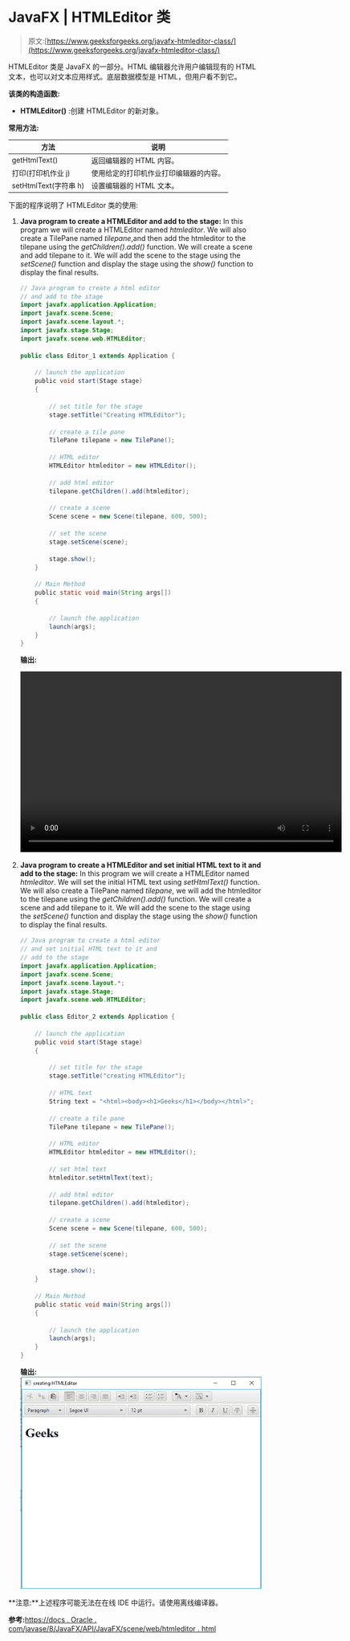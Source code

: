 # JavaFX | HTMLEditor 类

> 原文:[https://www.geeksforgeeks.org/javafx-htmleditor-class/](https://www.geeksforgeeks.org/javafx-htmleditor-class/)

HTMLEditor 类是 JavaFX 的一部分。HTML 编辑器允许用户编辑现有的 HTML 文本，也可以对文本应用样式。底层数据模型是 HTML，但用户看不到它。

**该类的构造函数:**

*   **HTMLEditor()** :创建 HTMLEditor 的新对象。

**常用方法:**

| 方法 | 说明 |
| --- | --- |
| getHtmlText() | 返回编辑器的 HTML 内容。 |
| 打印(打印机作业 j) | 使用给定的打印机作业打印编辑器的内容。 |
| setHtmlText(字符串 h) | 设置编辑器的 HTML 文本。 |

下面的程序说明了 HTMLEditor 类的使用:

1.  **Java program to create a HTMLEditor and add to the stage:** In this program we will create a HTMLEditor named *htmleditor*. We will also create a TilePane named *tilepane*,and then add the htmleditor to the tilepane using the *getChildren().add()* function. We will create a scene and add tilepane to it. We will add the scene to the stage using the *setScene()* function and display the stage using the *show()* function to display the final results.

    ```java
    // Java program to create a html editor
    // and add to the stage
    import javafx.application.Application;
    import javafx.scene.Scene;
    import javafx.scene.layout.*;
    import javafx.stage.Stage;
    import javafx.scene.web.HTMLEditor;

    public class Editor_1 extends Application {

        // launch the application
        public void start(Stage stage)
        {

            // set title for the stage
            stage.setTitle("Creating HTMLEditor");

            // create a tile pane
            TilePane tilepane = new TilePane();

            // HTML editor
            HTMLEditor htmleditor = new HTMLEditor();

            // add html editor
            tilepane.getChildren().add(htmleditor);

            // create a scene
            Scene scene = new Scene(tilepane, 600, 500);

            // set the scene
            stage.setScene(scene);

            stage.show();
        }

        // Main Method
        public static void main(String args[])
        {

            // launch the application
            launch(args);
        }
    }
    ```

    **输出:**

    <video class="wp-video-shortcode" id="video-222381-1" width="640" height="360" preload="metadata" controls=""><source type="video/mp4" src="https://media.geeksforgeeks.org/wp-content/uploads/Editor_1.mp4?_=1">[https://media.geeksforgeeks.org/wp-content/uploads/Editor_1.mp4](https://media.geeksforgeeks.org/wp-content/uploads/Editor_1.mp4)</video>
2.  **Java program to create a HTMLEditor and set initial HTML text to it and add to the stage:** In this program we will create a HTMLEditor named *htmleditor*. We will set the initial HTML text using *setHtmlText()* function. We will also create a TilePane named *tilepane*, we will add the htmleditor to the tilepane using the *getChildren().add()* function. We will create a scene and add tilepane to it. We will add the scene to the stage using the *setScene()* function and display the stage using the *show()* function to display the final results.

    ```java
    // Java program to create a html editor 
    // and set initial HTML text to it and 
    // add to the stage
    import javafx.application.Application;
    import javafx.scene.Scene;
    import javafx.scene.layout.*;
    import javafx.stage.Stage;
    import javafx.scene.web.HTMLEditor;

    public class Editor_2 extends Application {

        // launch the application
        public void start(Stage stage)
        {

            // set title for the stage
            stage.setTitle("creating HTMLEditor");

            // HTML text
            String text = "<html><body><h1>Geeks</h1></body></html>";

            // create a tile pane
            TilePane tilepane = new TilePane();

            // HTML editor
            HTMLEditor htmleditor = new HTMLEditor();

            // set html text
            htmleditor.setHtmlText(text);

            // add html editor
            tilepane.getChildren().add(htmleditor);

            // create a scene
            Scene scene = new Scene(tilepane, 600, 500);

            // set the scene
            stage.setScene(scene);

            stage.show();
        }

        // Main Method
        public static void main(String args[])
        {

            // launch the application
            launch(args);
        }
    }
    ```

    **输出:**
    [![](img/139c66f7c4a2d130b6a2f611dd3a7557.png)](https://media.geeksforgeeks.org/wp-content/uploads/111-9.png)

**注意:**上述程序可能无法在在线 IDE 中运行。请使用离线编译器。

**参考:**[https://docs . Oracle . com/javase/8/JavaFX/API/JavaFX/scene/web/htmleditor . html](https://docs.oracle.com/javase/8/javafx/api/javafx/scene/web/HTMLEditor.html)